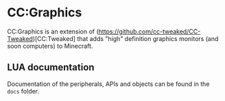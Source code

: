 # CC:Graphics

CC:Graphics is an extension of (https://github.com/cc-tweaked/CC-Tweaked)[CC:Tweaked] that adds "high" definition graphics monitors (and soon computers) to Minecraft.

## LUA documentation

Documentation of the peripherals, APIs and objects can be found in the `docs` folder.